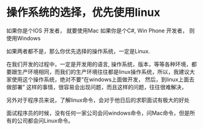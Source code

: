 # 操作系统的选择，优先使用linux

如果你是个IOS 开发者， 就要使用Mac
如果你是个C#, Win Phone 开发者， 则使用Windows

如果两者都不是，那么你优先选择的操作系统，一定是Linux.  

在我们开发的过程中，一定是开发用的语言, 操作系统，版本，等等各种环境，都要跟生产环境相同，而我们的生产环境往往都是linux操作系统，所以，我建议大家使用这个操作系统，绝对不要“在windows上面做开发，
然后，到linux上面去做部署” 这样的事情，很容易会出现问题，而且这样的问题，往往很难解决，

另外对于程序员来说，了解linux命令，会对于他日后的求职面试有极大的好处

面试程序员的时候，没有任何一家公司会问windows命令，问Mac命令，但是所有的公司都会问Linux命令。 